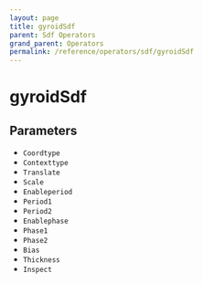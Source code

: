 ```yaml
---
layout: page
title: gyroidSdf
parent: Sdf Operators
grand_parent: Operators
permalink: /reference/operators/sdf/gyroidSdf
---
```


# gyroidSdf

## Parameters

* `Coordtype`
* `Contexttype`
* `Translate`
* `Scale`
* `Enableperiod`
* `Period1`
* `Period2`
* `Enablephase`
* `Phase1`
* `Phase2`
* `Bias`
* `Thickness`
* `Inspect`
